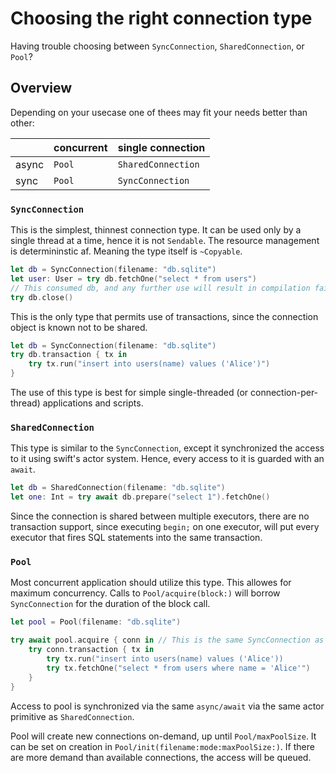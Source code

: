 # Choosing the right connection type

Having trouble choosing between ``SyncConnection``, ``SharedConnection``, or ``Pool``?

## Overview

Depending on your usecase one of thees may fit your needs better than other:

|     |concurrent| single connection  |
|-----|----------|--------------------|
|async|``Pool``  |``SharedConnection``|
|sync |``Pool``  |``SyncConnection``  |

### ``SyncConnection``
This is the simplest, thinnest connection type. It can be used only by a single thread at a time, hence it is not `Sendable`. 
The resource management is determininstic af. Meaning the type itself is `~Copyable`.
```swift
let db = SyncConnection(filename: "db.sqlite")
let user: User = try db.fetchOne("select * from users")
// This consumed db, and any further use will result in compilation failure
try db.close()
```

This is the only type that permits use of transactions, since the connection object is known not to be shared.
```swift
let db = SyncConnection(filename: "db.sqlite")
try db.transaction { tx in 
    try tx.run("insert into users(name) values ('Alice')")
}
```

The use of this type is best for simple single-threaded (or connection-per-thread) applications and scripts.

### ``SharedConnection``
This type is similar to the ``SyncConnection``, except it synchronized the access to it using swift's actor system. 
Hence, every access to it is guarded with an `await`.

```swift
let db = SharedConnection(filename: "db.sqlite")
let one: Int = try await db.prepare("select 1").fetchOne()
```

Since the connection is shared between multiple executors, there are no transaction support, since executing `begin;` 
on one executor, will put every executor that fires SQL statements into the same transaction.

### ``Pool``
Most concurrent application should utilize this type. This allowes for maximum concurrency. 
Calls to ``Pool/acquire(block:)`` will borrow ``SyncConnection`` for the duration of the block call.

```swift
let pool = Pool(filename: "db.sqlite")

try await pool.acquire { conn in // This is the same SyncConnection as before
    try conn.transaction { tx in 
        try tx.run("insert into users(name) values ('Alice'))
        try tx.fetchOne("select * from users where name = 'Alice'")
    }
}
```

Access to pool is synchronized via the same `async/await` via the same actor primitive as ``SharedConnection``.

Pool will create new connections on-demand, up until ``Pool/maxPoolSize``. It can be set on creation in
``Pool/init(filename:mode:maxPoolSize:)``. If there are more demand than available connections, the access will be queued.
